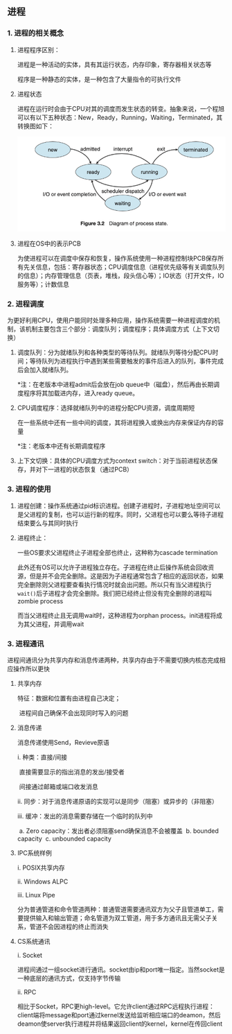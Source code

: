 ## 进程

### 1. 进程的相关概念

1. 进程程序区别：

   进程是一种活动的实体，具有其运行状态，内存印象，寄存器相关状态等

   程序是一种静态的实体，是一种包含了大量指令的可执行文件

2. 进程状态

   进程在运行时会由于CPU对其的调度而发生状态的转变。抽象来说，一个程旭可以有以下五种状态：New，Ready，Running，Waiting，Terminated，其转换图如下：

   ![](./images/process_state.png)

3. 进程在OS中的表示PCB

   为使进程可以在调度中保存和恢复，操作系统使用一种进程控制块PCB保存所有先关信息，包括：寄存器状态；CPU调度信息（进程优先级等有关调度队列的信息）；内存管理信息（页表，堆栈，段头信心等）；IO状态（打开文件，IO服务等）；计数信息

### 2. 进程调度

为更好利用CPU，使用户能同时处理多种应用，操作系统需要一种进程调度的机制，该机制主要包含三个部分：调度队列；调度程序；具体调度方式（上下文切换）

1. 调度队列：分为就绪队列和各种类型的等待队列。就绪队列等待分配CPU时间；等待队列为进程执行中遇到某些需要触发的事件后进入的队列，事件完成后会加入就绪队列。

   *注：在老版本中进程admit后会放在job queue中（磁盘），然后再由长期调度程序将其加载进内存，进入ready queue。

2. CPU调度程序：选择就绪队列中的进程分配CPU资源，调度周期短

   在一些系统中还有一些中间的调度，其将进程换入或换出内存来保证内存的容量

   *注：老版本中还有长期调度程序

3. 上下文切换：具体的CPU调度方式为context switch：对于当前进程状态保存，并对下一进程的状态恢复（通过PCB）

### 3. 进程的使用

1. 进程创建：操作系统通过pid标识进程。创建子进程时，子进程地址空间可以是父进程的复制，也可以运行新的程序。同时，父进程也可以要么等待子进程结束要么与其同时执行

2. 进程终止：

   一些OS要求父进程终止子进程全部也终止，这种称为cascade termination

   此外还有OS可以允许子进程独立存在。子进程在终止后操作系统会回收资源，但是并不会完全删除。这是因为子进程通常包含了相应的返回状态，如果完全删除则父进程要查看执行情况时就会出问题。所以只有当父进程执行`wait()`后子进程才会完全删除。我们把已经终止但没有完全删除的进程叫zombie process

   而当父进程终止且无调用wait时，这种进程为orphan process。init进程将成为其父进程，并调用wait

### 3. 进程通讯

进程间通讯分为共享内存和消息传递两种，共享内存由于不需要切换内核态完成相应操作所以更快

1. 共享内存

   特征：数据和位置有由进程自己决定；

   ​			进程间自己确保不会出现同时写入的问题

2. 消息传递

   消息传递使用Send，Revieve原语

   i. 种类：直接/间接

   ​	直接需要显示的指出消息的发出/接受者

   ​	间接通过邮箱或端口收发消息

   ii. 同步：对于消息传递原语的实现可以是同步（阻塞）或异步的（非阻塞）

   iii. 缓冲：发出的消息需要存储在一个临时的队列中

   ​	a. Zero capacity：发出者必须阻塞send确保消息不会被覆盖
   ​	b. bounded capacity
   ​	c. unbounded capacity

3. IPC系统样例

   i. POSIX共享内存

   ii. Windows ALPC

   iii. Linux Pipe

   ​	分为普通管道和命令管道两种：普通管道需要通讯双方为父子且管道单工，需要提供输入和输出管道；命名管道为双工管道，用于多方通讯且无需父子关系，管道不会因进程的终止而消失

4. CS系统通讯

   i. Socket

   ​	进程间通过一组socket进行通讯。socket由ip和port唯一指定。当然socket是一种底层的通讯方式，仅支持字节传输

   ii. RPC

   ​	相比于Socket，RPC更high-level。它允许client通过RPC远程执行进程：client端将message和port通过kernel发送给监听相应端口的deamon，然后deamon使server执行进程并将结果返回client的kernel，kernel在传回client